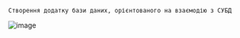 ﻿	Створення додатку бази даних, орієнтованого на взаємодію з СУБД

![image](https://user-images.githubusercontent.com/71705897/140902937-6431f69a-7f7c-4039-9ff1-45d77bea7da9.png)

